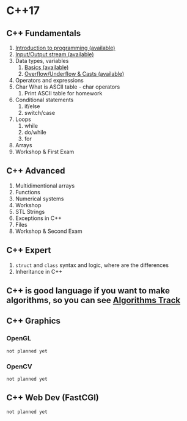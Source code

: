 # C++17

## C++ Fundamentals
1. <a href="http://infocourse.techedu.cf/courses/C++/videos/Introduction+to+C%2b%2b">Introduction to programming (available)</a>
2. <a href="http://infocourse.techedu.cf/courses/C++/videos/IO%20Stream">Input/Output stream (available)</a>
3. Data types, variables
	1. <a href="http://infocourse.techedu.cf/courses/C++/videos/DataTypesVariables">Basics (available)</a>
	2. <a href="http://infocourse.techedu.cf/courses/C++/videos/OverUnderCast">Overflow/Underflow & Casts (available)</a>
4. Operators and expressions
5. Char
	What is ASCII table - char operators
	1. Print ASCII table for homework
6. Conditional statements
	1. if/else
	2. switch/case
7. Loops
	1. while
	2. do/while
	3. for
8. Arrays
9. Workshop & First Exam

## C++ Advanced
1. Multidimentional arrays
2. Functions
3. Numerical systems
4. Workshop
5. STL Strings
6. Exceptions in C++
7. Files
8. Workshop & Second Exam

## C++ Expert
1. ``struct`` and ``class``
	syntax and logic, where are the differences
2. Inheritance in C++

## C++ is good language if you want to make algorithms, so you can see <a href="http://infocourse.techedu.cf/tracks/Algorithms">Algorithms Track</a>

## C++ Graphics
### OpenGL
	not planned yet
### OpenCV
	not planned yet

## C++ Web Dev (FastCGI)
	not planned yet
